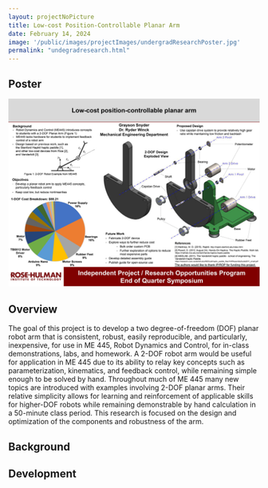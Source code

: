 ```yaml
---
layout: projectNoPicture
title: Low-cost Position-Controllable Planar Arm
date: February 14, 2024
image: '/public/images/projectImages/undergradResearchPoster.jpg'
permalink: "undegradresearch.html"
---
```


## Poster

![Poster](/public/images/projectImages/undergradResearchPoster.jpg)

## Overview
The goal of this project is to develop a two degree-of-freedom (DOF) planar robot arm that is consistent, robust, easily reproducible, and particularly, inexpensive, for use in ME 445, Robot Dynamics and Control, for in-class demonstrations, labs, and homework. A 2-DOF robot arm would be useful for application in ME 445 due to its ability to relay key concepts such as parameterization, kinematics, and feedback control, while remaining simple enough to be solved by hand. Throughout much of ME 445 many new topics are introduced with examples involving 2-DOF planar arms. Their relative simplicity allows for learning and reinforcement of applicable skills for higher-DOF robots while remaining demonstrable by hand calculation in a 50-minute class period. This research is focused on the design and optimization of the components and robustness of the arm.

## Background

## Development

